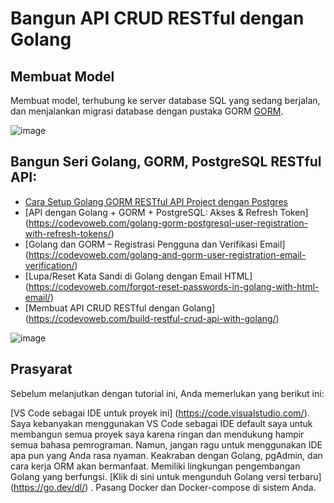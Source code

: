 # Bangun API CRUD RESTful dengan Golang
## Membuat Model
Membuat model, terhubung ke server database SQL yang sedang berjalan, dan menjalankan migrasi database dengan pustaka GORM [GORM](https://gorm.io/).

![image](https://github.com/rplulbi/ws/assets/15622730/c5246a06-bd5e-4a06-aa7a-29a0022d1d60)

## Bangun Seri Golang, GORM, PostgreSQL RESTful API:
* [Cara Setup Golang GORM RESTful API Project dengan Postgres](https://codevoweb.com/setup-golang-gorm-restful-api-project-with-postgres/)
* [API dengan Golang + GORM + PostgreSQL: Akses & Refresh Token] (https://codevoweb.com/golang-gorm-postgresql-user-registration-with-refresh-tokens/)
* [Golang dan GORM – Registrasi Pengguna dan Verifikasi Email] (https://codevoweb.com/golang-and-gorm-user-registration-email-verification/)
* [Lupa/Reset Kata Sandi di Golang dengan Email HTML] (https://codevoweb.com/forgot-reset-passwords-in-golang-with-html-email/)
* [Membuat API CRUD RESTful dengan Golang] (https://codevoweb.com/build-restful-crud-api-with-golang/)

![image](https://github.com/rplulbi/ws/assets/15622730/b9153420-0603-41ce-9d0b-22e42cccd473)

## Prasyarat
Sebelum melanjutkan dengan tutorial ini, Anda memerlukan yang berikut ini:

[VS Code sebagai IDE untuk proyek ini] (https://code.visualstudio.com/). Saya kebanyakan menggunakan VS Code sebagai IDE default saya untuk membangun semua proyek saya karena ringan dan mendukung hampir semua bahasa pemrograman.
Namun, jangan ragu untuk menggunakan IDE apa pun yang Anda rasa nyaman.
Keakraban dengan Golang, pgAdmin, dan cara kerja ORM akan bermanfaat.
Memiliki lingkungan pengembangan Golang yang berfungsi. [Klik di sini untuk mengunduh Golang versi terbaru] (https://go.dev/dl/) .
Pasang Docker dan Docker-compose di sistem Anda.

